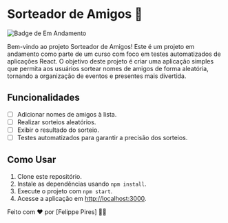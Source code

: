 # Sorteador de Amigos 🎁

![Badge de Em Andamento](https://img.shields.io/badge/Status-Em%20Andamento-yellow)

Bem-vindo ao projeto Sorteador de Amigos! Este é um projeto em andamento como parte de um curso com foco em testes automatizados de aplicações React. O objetivo deste projeto é criar uma aplicação simples que permita aos usuários sortear nomes de amigos de forma aleatória, tornando a organização de eventos e presentes mais divertida.

## Funcionalidades

- [ ] Adicionar nomes de amigos à lista.
- [ ] Realizar sorteios aleatórios.
- [ ] Exibir o resultado do sorteio.
- [ ] Testes automatizados para garantir a precisão dos sorteios.

## Como Usar

1. Clone este repositório.
2. Instale as dependências usando `npm install`.
3. Execute o projeto com `npm start`.
4. Acesse a aplicação em [http://localhost:3000](http://localhost:3000).



Feito com ❤️ por [Felippe Pires] 👨‍💻
